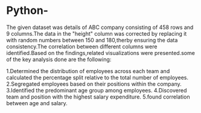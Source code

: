 # Python-
The given dataset was details of ABC company consisting of 458 rows and 9 columns.The data in the "height" column was corrected by replacing it with random numbers between 150 and 180,therby ensuring the data consistency.The correlation between different columns were identified.Based on the findings,related visualizations were presented.some of the key analysis done are the following:

1.Determined the distribution of employees across each team and calculated the percentage split relative to the total number of employees.
2.Segregated employees based on their positions within the company.
3.Identified the predominant age group among employees.
4.Discovered team and position with the highest salary expenditure.
5.found correlation between age and salary.
